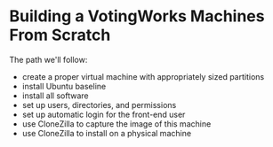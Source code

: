 # Building a VotingWorks Machines From Scratch

The path we'll follow:

* create a proper virtual machine with appropriately sized partitions
* install Ubuntu baseline
* install all software
* set up users, directories, and permissions
* set up automatic login for the front-end user
* use CloneZilla to capture the image of this machine
* use CloneZilla to install on a physical machine

